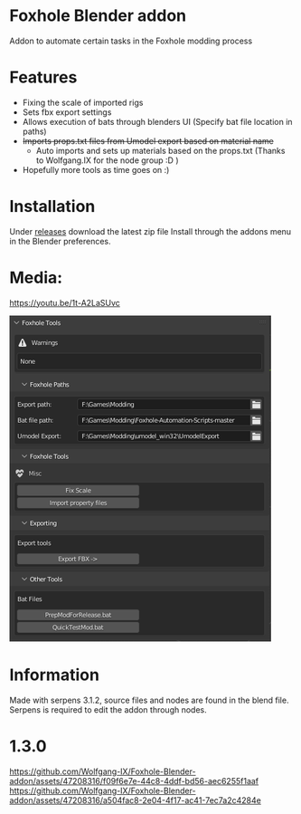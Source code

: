 # Foxhole Blender addon
Addon to automate certain tasks in the Foxhole modding process

# Features 
- Fixing the scale of imported rigs 
- Sets fbx export settings 
- Allows execution of bats through blenders UI (Specify bat file location in paths)
- ~~Imports props.txt files from Umodel export based on material name~~
  - Auto imports and sets up materials based on the props.txt (Thanks to Wolfgang.IX for the node group :D )
- Hopefully more tools as time goes on :) 


# Installation 
Under [releases](https://github.com/Austin12325/Foxhole-Blender-addon/releases/tag/1.0) download the latest zip file 
Install through the addons menu in the Blender preferences.

# Media: 


https://youtu.be/1t-A2LaSUvc


![menu](https://github.com/Austin12325/Foxhole-Blender-addon/blob/main/docs/blender_mdiGbm2cYo.png "Menu")


# Information 
Made with serpens 3.1.2, source files and nodes are found in the blend file. 
Serpens is required to edit the addon through nodes. 


# 1.3.0

https://github.com/Wolfgang-IX/Foxhole-Blender-addon/assets/47208316/f09f6e7e-44c8-4ddf-bd56-aec6255f1aaf
https://github.com/Wolfgang-IX/Foxhole-Blender-addon/assets/47208316/a504fac8-2e04-4f17-ac41-7ec7a2c4284e
